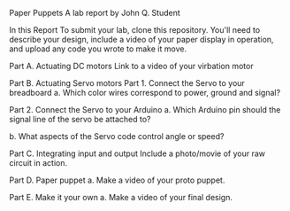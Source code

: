 Paper Puppets
A lab report by John Q. Student

In this Report
To submit your lab, clone this repository. You'll need to describe your design, include a video of your paper display in operation, and upload any code you wrote to make it move.

Part A. Actuating DC motors
Link to a video of your virbation motor

Part B. Actuating Servo motors
Part 1. Connect the Servo to your breadboard
a. Which color wires correspond to power, ground and signal?

Part 2. Connect the Servo to your Arduino
a. Which Arduino pin should the signal line of the servo be attached to?

b. What aspects of the Servo code control angle or speed?

Part C. Integrating input and output
Include a photo/movie of your raw circuit in action.

Part D. Paper puppet
a. Make a video of your proto puppet.

Part E. Make it your own
a. Make a video of your final design.
